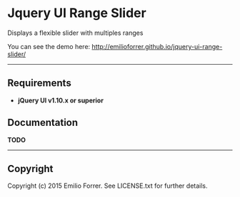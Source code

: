 **Jquery UI Range Slider**
===================

Displays a flexible slider with multiples ranges

You can see the demo here: http://emilioforrer.github.io/jquery-ui-range-slider/

----------

**Requirements**
------------

* **jQuery UI v1.10.x or superior**


**Documentation**
------------

**TODO**



----------


## **Copyright**

Copyright (c) 2015 Emilio Forrer. See LICENSE.txt for further details.
